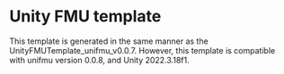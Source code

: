 # Unity FMU template
This template is generated in the same manner as the UnityFMUTemplate_unifmu_v0.0.7. However, this template is compatible with unifmu version 0.0.8, and Unity 2022.3.18f1.